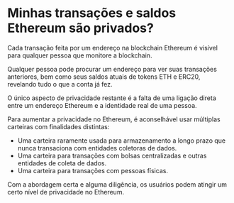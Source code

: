 # Minhas transações e saldos Ethereum são privados?

Cada transação feita por um endereço na blockchain Ethereum é visível para qualquer pessoa que monitore a blockchain.

Qualquer pessoa pode procurar um endereço para ver suas transações anteriores, bem como seus saldos atuais de tokens ETH e ERC20, revelando tudo o que a conta já fez.

O único aspecto de privacidade restante é a falta de uma ligação direta entre um endereço Ethereum e a identidade real de uma pessoa.

Para aumentar a privacidade no Ethereum, é aconselhável usar múltiplas carteiras com finalidades distintas:

- Uma carteira raramente usada para armazenamento a longo prazo que nunca transaciona com entidades coletoras de dados.
- Uma carteira para transações com bolsas centralizadas e outras entidades de coleta de dados.
- Uma carteira para transações com pessoas físicas.

Com a abordagem certa e alguma diligência, os usuários podem atingir um certo nível de privacidade no Ethereum.